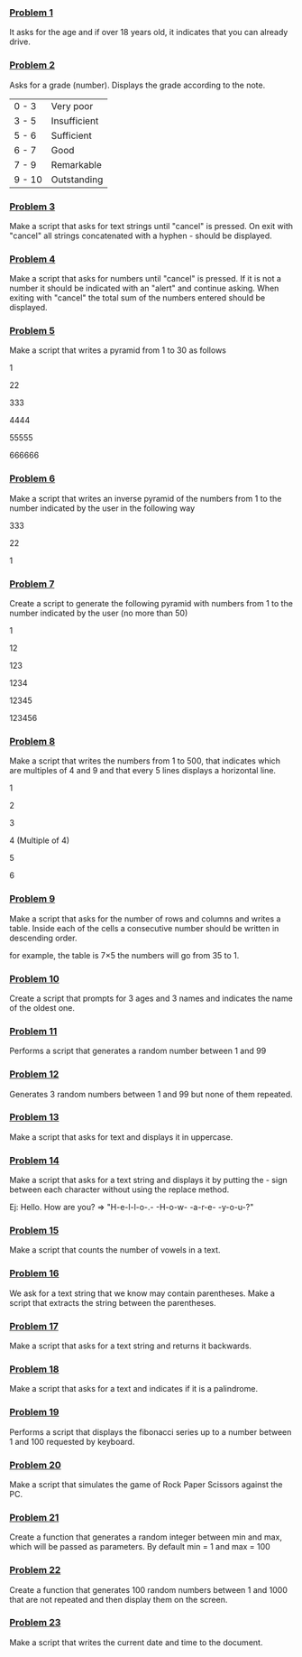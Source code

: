 ### [Problem 1](/javascript/problems/src/js/Modules/problem-01.js)

It asks for the age and if over 18 years old, it indicates that you can already drive.

### [Problem 2](/javascript/problems/src/js/Modules/problem-02.js)

Asks for a grade (number). Displays the grade according to the note.

|        |              |
| ------ | ------------ |
| 0 - 3  | Very poor    |
| 3 - 5  | Insufficient |
| 5 - 6  | Sufficient   |
| 6 - 7  | Good         |
| 7 - 9  | Remarkable   |
| 9 - 10 | Outstanding  |

### [Problem 3](/javascript/problems/src/js/Modules/problem-03.js)

Make a script that asks for text strings until "cancel" is pressed. On exit with "cancel" all strings concatenated with a hyphen - should be displayed.

### [Problem 4](/javascript/problems/src/js/Modules/problem-04.js)

Make a script that asks for numbers until "cancel" is pressed. If it is not a number it should be indicated with an "alert" and continue asking. When exiting with "cancel" the total sum of the numbers entered should be displayed.

### [Problem 5](/javascript/problems/src/js/Modules/problem-05.js)

Make a script that writes a pyramid from 1 to 30 as follows

1

22

333

4444

55555

666666

### [Problem 6](/javascript/problems/src/js/Modules/problem-06.js)

Make a script that writes an inverse pyramid of the numbers from 1 to the number indicated by the user in the following way

333

22

1

### [Problem 7](/javascript/problems/src/js/Modules/problem-07.js)

Create a script to generate the following pyramid with numbers from 1 to the number indicated by the user (no more than 50)

1

12

123

1234

12345

123456

### [Problem 8](/javascript/problems/src/js/Modules/problem-08.js)

Make a script that writes the numbers from 1 to 500, that indicates which are multiples of 4 and 9 and that every 5 lines displays a horizontal line.

1

2

3

4 (Multiple of 4)

5

6

### [Problem 9](/javascript/problems/src/js/Modules/problem-09.js)

Make a script that asks for the number of rows and columns and writes a table. Inside each of the cells a consecutive number should be written in descending order.

for example, the table is 7×5 the numbers will go from 35 to 1.

### [Problem 10](/javascript/problems/src/js/Modules/problem-10.js)

Create a script that prompts for 3 ages and 3 names and indicates the name of the oldest one.

### [Problem 11](/javascript/problems/src/js/Modules/problem-11.js)

Performs a script that generates a random number between 1 and 99

### [Problem 12](/javascript/problems/src/js/Modules/problem-12.js)

Generates 3 random numbers between 1 and 99 but none of them repeated.

### [Problem 13](/javascript/problems/src/js/Modules/problem-13.js)

Make a script that asks for text and displays it in uppercase.

### [Problem 14](/javascript/problems/src/js/Modules/problem-14.js)

Make a script that asks for a text string and displays it by putting the - sign between each character without using the replace method.

Ej: Hello. How are you? => "H-e-l-l-o-.- -H-o-w- -a-r-e- -y-o-u-?"

### [Problem 15](/javascript/problems/src/js/Modules/problem-15.js)

Make a script that counts the number of vowels in a text.

### [Problem 16](/javascript/problems/src/js/Modules/problem-16.js)

We ask for a text string that we know may contain parentheses. Make a script that extracts the string between the parentheses.

### [Problem 17](/javascript/problems/src/js/Modules/problem-17.js)

Make a script that asks for a text string and returns it backwards.

### [Problem 18](/javascript/problems/src/js/Modules/problem-18.js)

Make a script that asks for a text and indicates if it is a palindrome.

### [Problem 19](/javascript/problems/src/js/Modules/problem-19.js)

Performs a script that displays the fibonacci series up to a number between 1 and 100 requested by keyboard.

### [Problem 20](/javascript/problems/src/js/Modules/problem-20.js)

Make a script that simulates the game of Rock Paper Scissors against the PC.

### [Problem 21](/javascript/problems/src/js/Modules/problem-21.js)

Create a function that generates a random integer between min and max, which will be passed as parameters. By default min = 1 and max = 100

### [Problem 22](/javascript/problems/src/js/Modules/problem-22.js)

Create a function that generates 100 random numbers between 1 and 1000 that are not repeated and then display them on the screen.

### [Problem 23](/javascript/problems/src/js/Modules/problem-23.js)

Make a script that writes the current date and time to the document.
